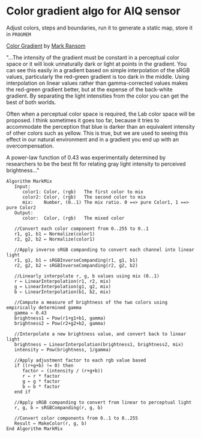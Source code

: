 # Color gradient algo for AIQ sensor

Adjust colors, steps and boundaries, run it to generate a static map, store it in `PROGMEM`

[Color Gradient](https://stackoverflow.com/questions/22607043/color-gradient-algorithm) by [Mark Ransom](https://stackoverflow.com/users/5987/mark-ransom)

"...The intensity of the gradient must be constant in a perceptual color space or it will look unnaturally dark or light at points in the gradient. You can see this easily in a gradient based on simple interpolation of the sRGB values, particularly the red-green gradient is too dark in the middle. Using interpolation on linear values rather than gamma-corrected values makes the red-green gradient better, but at the expense of the back-white gradient. By separating the light intensities from the color you can get the best of both worlds.

Often when a perceptual color space is required, the Lab color space will be proposed. I think sometimes it goes too far, because it tries to accommodate the perception that blue is darker than an equivalent intensity of other colors such as yellow. This is true, but we are used to seeing this effect in our natural environment and in a gradient you end up with an overcompensation.

A power-law function of 0.43 was experimentally determined by researchers to be the best fit for relating gray light intensity to perceived brightness..."

```
Algorithm MarkMix
   Input:
      color1: Color, (rgb)   The first color to mix
      color2: Color, (rgb)   The second color to mix
      mix:    Number, (0..1) The mix ratio. 0 ==> pure Color1, 1 ==> pure Color2
   Output:
      color:  Color, (rgb)   The mixed color

   //Convert each color component from 0..255 to 0..1
   r1, g1, b1 ← Normalize(color1)
   r2, g2, b2 ← Normalize(color1)

   //Apply inverse sRGB companding to convert each channel into linear light
   r1, g1, b1 ← sRGBInverseCompanding(r1, g1, b1)       
   r2, g2, b2 ← sRGBInverseCompanding(r2, g2, b2)

   //Linearly interpolate r, g, b values using mix (0..1)
   r ← LinearInterpolation(r1, r2, mix)
   g ← LinearInterpolation(g1, g2, mix)
   b ← LinearInterpolation(b1, b2, mix)

   //Compute a measure of brightness of the two colors using empirically determined gamma
   gamma ← 0.43
   brightness1 ← Pow(r1+g1+b1, gamma)
   brightness2 ← Pow(r2+g2+b2, gamma)

   //Interpolate a new brightness value, and convert back to linear light
   brightness ← LinearInterpolation(brightness1, brightness2, mix)
   intensity ← Pow(brightness, 1/gamma)

   //Apply adjustment factor to each rgb value based
   if ((r+g+b) != 0) then
      factor ← (intensity / (r+g+b))
      r ← r * factor
      g ← g * factor
      b ← b * factor
   end if

   //Apply sRGB companding to convert from linear to perceptual light
   r, g, b ← sRGBCompanding(r, g, b)

   //Convert color components from 0..1 to 0..255
   Result ← MakeColor(r, g, b)
End Algorithm MarkMix
```